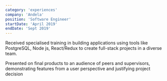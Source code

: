 ```yaml
---
category: 'experiences'
company: 'Andela'
position: 'Software Engineer'
startDate: 'April 2019'
endDate: 'Sept 2019'
---
```


Received specialised training in building applications using tools like PostgreSQL, Node js, React/Redux to create full-stack projects in a diverse team.

Presented on final products to an audience of peers and supervisors, demonstrating features from a user perspective and justifying project decision
